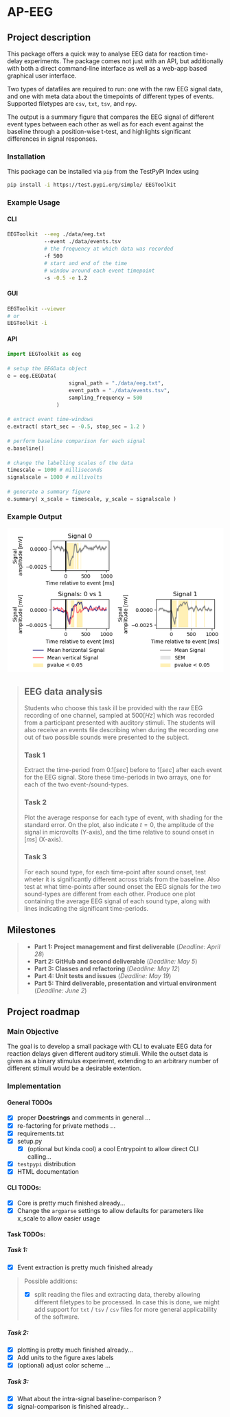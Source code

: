 # AP-EEG

## Project description
This package offers a quick way to analyse EEG data for reaction time-delay experiments. The package comes not just with an API, but additionally with both a direct command-line interface as well as a web-app based graphical user interface. 

Two types of datafiles are required to run: one with the raw EEG signal data, and one with meta data about the timepoints of different types of events. Supported filetypes are `csv`, `txt`, `tsv`, and `npy`. 

The output is a summary figure that compares the EEG signal of different event types between each other as well as for each event against the baseline through a position-wise t-test, and highlights significant differences in signal responses. 

### Installation
This package can be installed via `pip` from the TestPyPi Index using
```bash
pip install -i https://test.pypi.org/simple/ EEGToolkit
```

### Example Usage
#### CLI
```bash
EEGToolkit  --eeg ./data/eeg.txt
            --event ./data/events.tsv 
            # the frequency at which data was recorded
            -f 500 
            # start and end of the time 
            # window around each event timepoint
            -s -0.5 -e 1.2 
```
#### GUI
```bash
EEGToolkit --viewer
# or 
EEGToolkit -i 
```
#### API
```python
import EEGToolkit as eeg

# setup the EEGData object
e = eeg.EEGData( 
                    signal_path = "./data/eeg.txt", 
                    event_path = "./data/events.tsv", 
                    sampling_frequency = 500 
                )

# extract event time-windows
e.extract( start_sec = -0.5, stop_sec = 1.2 )

# perform baseline comparison for each signal
e.baseline()

# change the labelling scales of the data
timescale = 1000 # milliseconds
signalscale = 1000 # millivolts

# generate a summary figure
e.summary( x_scale = timescale, y_scale = signalscale )
```
### Example Output
![](./test.png)

> ## EEG data analysis
> Students who choose this task ill be provided with the raw EEG recording of one channel, sampled at $500 [Hz]$ which was recorded from a participant presented with auditory stimuli. The students will also receive an events file describing when during the recording one out of two possible sounds were presented to the subject.
> ### Task 1
> Extract the time-period from $0.1 [sec]$ before to $1 [sec]$ after each event for the EEG signal. Store these time-periods in two arrays, one for each of the two event-/sound-types.
> ### Task 2
> Plot the average response for each type of event, with shading for the standard error. On the plot, also indicate $t=0$, the amplitude of the signal in microvolts (Y-axis), and the time relative to sound onset in $[ms]$ (X-axis).
> ### Task 3
> For each sound type, for each time-point after sound onset, test wheter it is significantly different across trials from the baseline. Also test at what time-points after sound onset the EEG signals for the two sound-types are different from each other. Produce one plot containing the average EEG signal of each sound type, along with lines indicating the significant time-periods.

## Milestones
> - **Part 1: Project management and first deliverable** (*Deadline: April 28*)
> - **Part 2: GitHub and second deliverable** (*Deadline: May 5*)
> - **Part 3: Classes and refactoring** (*Deadline: May 12*)
> - **Part 4: Unit tests and issues** (*Deadline: May 19*)
> - **Part 5: Third deliverable, presentation and virtual environment** (*Deadline: June 2*)

## Project roadmap

### Main Objective
The goal is to develop a small package with CLI to evaluate EEG data for reaction delays given different auditory stimuli.
While the outset data is given as a binary stimulus experiment, extending to an arbitrary number of different stimuli would be 
a desirable extention. 


### Implementation

#### General TODOs 
- [x] proper **Docstrings** and comments in general ...
- [x] re-factoring for private methods ... 
- [x] requirements.txt
- [x] setup.py 
    - [x] (optional but kinda cool) a cool Entrypoint to allow direct CLI calling...
- [x] `testpypi` distribution
- [x] HTML documentation 

#### CLI TODOs:
- [x] Core is pretty much finished already...
- [x] Change the `argparse` settings to allow defaults for parameters like x_scale to allow easier usage

#### Task TODOs:
##### Task 1: 
- [x] Event extraction is pretty much finished already 
> Possible additions: <br>
> - [x] split reading the files and extracting data, thereby allowing different filetypes to be processed. In case this is done, we might add support for `txt` / `tsv` / `csv` files for more general applicability of the software. 


##### Task 2: 
- [x] plotting is pretty much finished already...
- [x] Add units to the figure axes labels
- [x] (optional) adjust color scheme ...

##### Task 3: 
- [x] What about the intra-signal baseline-comparison ? 
- [x] signal-comparison is finished already...
